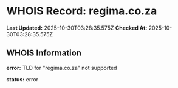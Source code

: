 # WHOIS Record: regima.co.za

**Last Updated:** 2025-10-30T03:28:35.575Z
**Checked At:** 2025-10-30T03:28:35.575Z

## WHOIS Information

**error:** TLD for "regima.co.za" not supported

**status:** error

